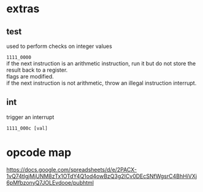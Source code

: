 # extras  
  
## test  
used to perform checks on integer values  
  
`1111_0000`  
if the next instruction is an arithmetic instruction, run it but do not store the result back to a register.  
flags are modified.  
if the next instruction is not arithmetic, throw an illegal instruction interrupt.  
  
## int  
trigger an interrupt  
  
`1111_000c [val]`  
  
  
# opcode map  
  
https://docs.google.com/spreadsheets/d/e/2PACX-1vQ74tlgjMjUNM8zTx1OTdY4Q1od4owBzQ3g2ICv0DEcSNfWgsrC4BhHiVXj6pMfbzonyQ7JOLEvdooe/pubhtml  
  